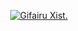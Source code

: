 <p align="center">
  <a href="https://github.com/Gifairu">
    <img src="https://i.ibb.co/jTs5wt9/github.png" alt="Gifairu Xist.">
  </a>
</p>

